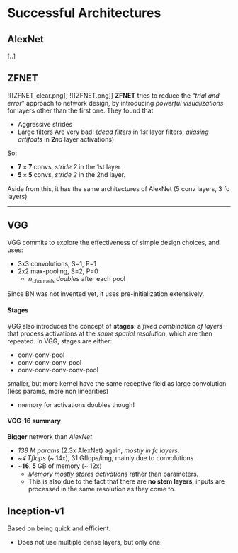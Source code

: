 # Successful Architectures
## AlexNet
[..]



## ZFNET
![[ZFNET_clear.png]]
![[ZFNET.png]]
__ZFNET__ tries to reduce the “_trial and error_” approach to network design, by introducing _powerful visualizations_ for layers other than the first one. 
They found that
- Aggressive strides
- Large filters
Are very bad! (_dead filters_ in __1__$st$ layer filters, _aliasing artifcats_ in __2__$nd$ layer activations)

So:
- $𝟕 × 𝟕$ convs, _stride 2_ in the 1st layer 
- $𝟓 × 𝟓$ convs, _stride 2_ in the 2nd layer.

Aside from this, it has the same architectures of AlexNet (5 conv layers, 3 fc layers)

----
## VGG
VGG commits to explore the effectiveness of simple design choices, and uses:
- 3x3 convolutions, S=1, P=1 
- 2x2 max-pooling, S=2, P=0 
	- $n_{channels}$ _doubles_ after each pool 

Since BN was not invented yet, it uses pre-initialization extensively.

#### Stages
VGG also introduces the concept of __stages__: a _fixed combination of layers_ that process activations at the _same spatial resolution_, which are then repeated.
In VGG, stages are either: 
- conv-conv-pool 
- conv-conv-conv-pool 
- conv-conv-conv-conv-pool

smaller, but more kernel have the same receptive field as large convolution (less params, more non linearities)
- memory for activations doubles though!

#### VGG-16 summary
__Bigger__ network than _AlexNet_
- _138 M params_ (2.3x AlexNet) again, _mostly in fc layers_.
- _~𝟒 Tflops_ (~ 14x), 31 Gflops/img, mainly due to convolutions 
- ~𝟏𝟔. 𝟓 GB of memory (~ 12x) 
	- _Memory mostly stores activations_ rather than parameters. 
	 - This is also due to the fact that there are __no stem layers__, inputs are processed in the same resolution as they come to. 

## Inception-v1
Based on being quick and efficient. 
- Does not use multiple dense layers, but only one. 

